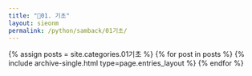```yaml
---
title: "🌴01. 기초"
layout: sieonm
permalink: /python/samback/01기초/
---
```


{% assign posts = site.categories.01기초 %}
{% for post in posts %} {% include archive-single.html type=page.entries_layout %} {% endfor %}
